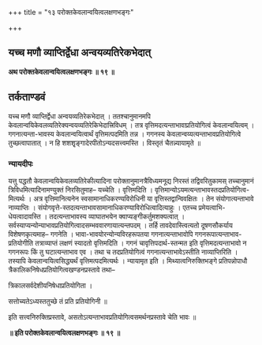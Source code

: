 +++
title = "१३ परोक्तकेवलान्वयित्वलक्षणभङ्गः"

+++


## यच्च मणौ व्याप्तिर्द्वेधा अन्वयव्यतिरेकभेदात्

**अथ परोक्तकेवलान्वयित्वलक्षणभङ्गः ॥ १९ ॥**

## **तर्कताण्डवं**

यच्च मणौ व्याप्तिर्द्वेधा अन्वयव्यतिरेकभेदात् । ततश्चानुमानमपि केवलान्वयिकेवलव्यतिरेक्यन्वयव्यतिरेकिभेदात्त्रिविधम् । तत्र वृत्तिमदत्यन्ताभावाप्रतियोगित्वं केवलान्वयित्वम् । गगनात्यन्ता-भावस्य केवलान्वयित्वार्थं वृत्तिमत्पदमिति तन्न । गगनस्य केवलान्वय्यत्यन्ताभावप्रतियोगित्वे तुच्छत्वापातात् । न हि शशशृृङ्गादेरपीतोऽन्यदसत्त्वमस्ति । विस्तृतं चैतन्न्यायामृते ॥

### **न्यायदीपः**

यत्तु पद्धतौ केवलान्वयिकेवलव्यतिरेकीत्यादिना परोक्तानुमानत्रैविध्यमनूद्य निरस्तं तद्विवरितुकामस् तच्चानुमानं त्रिविधमित्यादिनामण्युक्तं निरसितुमाह– यच्चेति । वृत्तिमदिति । वृत्तिमान्योऽयमत्यन्ताभावस्तदप्रतियोगित्व-मित्यर्थः । अत्र वृत्तिमानित्यनेन स्वसामानाधिकरण्यविरोधिनी या वृत्तिस्तद्वान्विवक्षितः । तेन संयोगात्यन्ताभावे नाव्याप्तिः । संयोगवृत्ते-स्तदत्यन्ताभावसामानाधिकरण्याविरोधित्वादित्याहुः । एतच्च प्रमेयत्वाभि-धेयत्वादावस्ति । तदत्यन्ताभावस्य व्याघातभयेन क्वाप्यङ्गीकर्तुमशक्यत्वात् । सर्वस्याप्यन्योन्याभावप्रतियोगित्वादसम्भववारणायात्यन्तपदम् । तर्हि तावदेवास्त्वित्यतो दूषणसौकर्याय विशेषणकृत्यमाह– गगनेति । भावा-भावयोरन्योन्यविरहरूपतया गगनात्यन्ताभावोपि गगनरूपात्यन्ताभाव-प्रतियोगीति तत्राव्याप्तं लक्षणं स्यादतो वृत्तिमदिति । गगनं चावृत्तिपदार्थ-स्तन्मत इति वृत्तिमदत्यन्ताभावो न गगनरूपः किं तु घटात्यन्ताभाव एव । तथा च तदप्रतियोगित्वं गगनात्यन्ताभावेऽस्तीति नाव्याप्तिरिति । तस्यापि केवलान्वयित्वसिद्ध्यर्थं वृत्तिमत्पदमित्यर्थः । न्यायामृत इति । मिथ्यात्वनिरुक्तिभङ्गे प्रतिपन्नोपाधौ त्रैकालिकनिषेधप्रतियोगित्वखण्डनप्रस्तावे तथा–

त्रिकालसर्वदेशीयनिषेधाप्रतियोगिता ।

सत्तोच्यतेऽध्यस्ततुच्छे तं प्रति प्रतियोगिनी ॥

इति सत्त्वनिरुक्तिप्रस्तावे, असतोऽत्यन्ताभावप्रतियोगित्वसमर्थनप्रस्तावे चेति भावः ॥

**॥ इति परोक्तकेवलान्वयित्वलक्षणभङ्गः ॥ १९ ॥**

